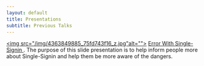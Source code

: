 ```yaml
---
layout: default
title: Presentations
subtitle: Previous Talks
---
```


<a href="https://cdn.rawgit.com/Murph45/fs102Spring2017-presentation2-Murph45/3ee48c6f/seke2015_panel.html#/"><img src="/img/4363849885_75fd743f16_z.jpg"alt=""></a>
[Error With Single-Signin  ](https://rawgit.com/Murph45/fs102Spring2017-Error-with-single-sign-in-Murph45-/master/seke2015_panel_forpdf0.html). The purpose of this slide presentation is to help inform people more about  Single-Signin  and help them be more aware of the dangers.
